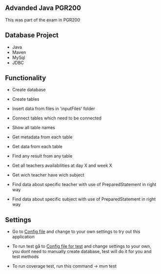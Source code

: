 ## Advanded Java PGR200

This was part of the exam in PGR200

## Database Project

* Java
* Maven
* MySql
* JDBC

## Functionality

* Create database

* Create tables

* Insert data from files in 'inputFiles' folder

* Connect tables which need to be connected

* Show all table names

* Get metadata from each table

* Get data from each table

* Find any result from any table

* Get all teachers availabilities at day X and week X

* Get wich teacher have wich subject

* Find data about specific teacher with use of PreparedStatement in right way

* Find data about specific subject with use of PreparedStatement in right way

## Settings

* Go to [Config file](src/main/resources/database.properties) and change to your own settings to try out this application

* To run test gå to [Config file for test](src/test/resources/test-DB-right.properties) and change settings to your own, you dont need to manually create database, test will do it for you and test methods

* To run coverage test, run this command -> mvn test

